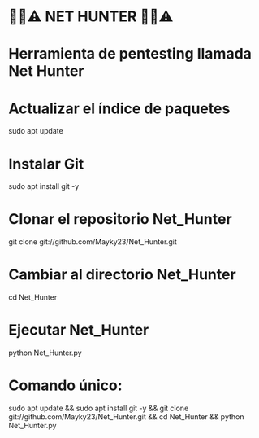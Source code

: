 # 🔐📶⚠️ NET HUNTER 🔐📶⚠️
# Herramienta de pentesting llamada Net Hunter

# Actualizar el índice de paquetes
sudo apt update

# Instalar Git
sudo apt install git -y

# Clonar el repositorio Net_Hunter
git clone git://github.com/Mayky23/Net_Hunter.git

# Cambiar al directorio Net_Hunter
cd Net_Hunter

# Ejecutar Net_Hunter
python Net_Hunter.py

# Comando único:
sudo apt update && sudo apt install git -y && git clone git://github.com/Mayky23/Net_Hunter.git && cd Net_Hunter && python Net_Hunter.py

